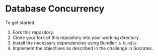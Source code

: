 Database Concurrency
====================

To get started:

1. Fork this repository.
2. Clone your fork of this repository into your working directory.
3. Install the necessary dependencies using Bundler: `$ bundle`
4. Implement the objectives as described in the challenge in Socrates.
